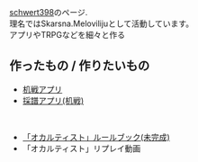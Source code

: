 [schwert398](https://twitter.com/Schwert398)のページ.  
理名ではSkarsna.Melovilijuとして活動しています。  
アプリやTRPGなどを細々と作る

## 作ったもの / 作りたいもの
- [机戦アプリ](https://github.com/schwert398/cerke_code.git)
- [採譜アプリ(机戦)](https://github.com/schwert398/cerke_noter.git)

<br>

- [「オカルティスト」ルールブック(未完成)](https://github.com/schwert398/schwert398.github.io/blob/master/occultist_ruletop.md)  
- 「オカルティスト」リプレイ動画
